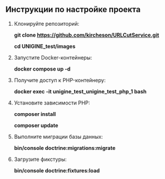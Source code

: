 ## Инструкции по настройке проекта

1. Клонируйте репозиторий:

   **git clone https://github.com/kircheson/URLCutService.git**

   **cd UNIGINE_test/images**

2. Запустите Docker-контейнеры:

   **docker compose up -d**

3. Получите доступ к PHP-контейнеру:

   **docker exec -it unigine_test_unigine_test_php_1 bash**

4. Установите зависимости PHP:

   **composer install**

   **composer update**

5. Выполните миграции базы данных:

   **bin/console doctrine:migrations:migrate**

6. Загрузите фикстуры:

   **bin/console doctrine:fixtures:load**
